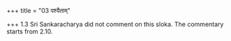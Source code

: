 +++
title = "03 पश्यैताम्"

+++
1.3 Sri Sankaracharya did not comment on this sloka. The commentary
starts from 2.10.
